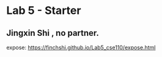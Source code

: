 # Lab 5 - Starter

## Jingxin Shi , no partner.

expose: https://finchshi.github.io/Lab5_cse110/expose.html